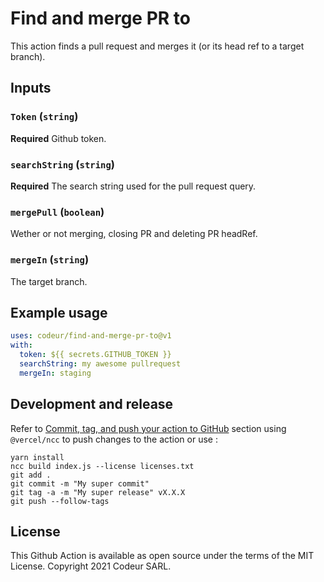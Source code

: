 # Find and merge PR to

This action finds a pull request and merges it (or its head ref to a target branch).

## Inputs

### `Token` (`string`)

**Required** Github token.

### `searchString` (`string`)

**Required** The search string used for the pull request query.

### `mergePull` (`boolean`)

Wether or not merging, closing PR and deleting PR headRef.

### `mergeIn` (`string`)

The target branch.

## Example usage

```yaml
uses: codeur/find-and-merge-pr-to@v1
with:
  token: ${{ secrets.GITHUB_TOKEN }}
  searchString: my awesome pullrequest
  mergeIn: staging
```

## Development and release

Refer to [Commit, tag, and push your action to GitHub](https://docs.github.com/en/actions/creating-actions/creating-a-javascript-action#commit-tag-and-push-your-action-to-github) section using `@vercel/ncc` to push changes to the action or use :

```
yarn install
ncc build index.js --license licenses.txt
git add .
git commit -m "My super commit"
git tag -a -m "My super release" vX.X.X
git push --follow-tags
```

## License

This Github Action is available as open source under the terms of the MIT License. Copyright 2021 Codeur SARL.

